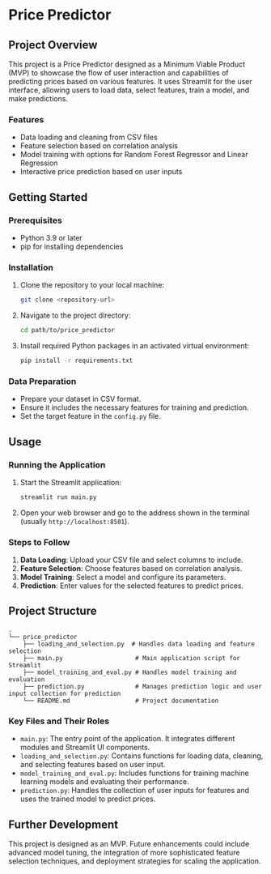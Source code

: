# Price Predictor

## Project Overview
This project is a Price Predictor designed as a Minimum Viable Product (MVP) to showcase the flow of user interaction and capabilities of predicting prices based on various features. It uses Streamlit for the user interface, allowing users to load data, select features, train a model, and make predictions.

### Features
- Data loading and cleaning from CSV files
- Feature selection based on correlation analysis
- Model training with options for Random Forest Regressor and Linear Regression
- Interactive price prediction based on user inputs

## Getting Started

### Prerequisites
- Python 3.9 or later
- pip for installing dependencies

### Installation
1. Clone the repository to your local machine:
   ```bash
   git clone <repository-url>
   ```
2. Navigate to the project directory:
   ```bash
   cd path/to/price_predictor
   ```
3. Install required Python packages in an activated virtual environment:
   ```bash
   pip install -r requirements.txt
   ```

### Data Preparation
- Prepare your dataset in CSV format.
- Ensure it includes the necessary features for training and prediction.
- Set the target feature in the `config.py` file.

## Usage

### Running the Application
1. Start the Streamlit application:
   ```bash
   streamlit run main.py
   ```
2. Open your web browser and go to the address shown in the terminal (usually `http://localhost:8501`).

### Steps to Follow
1. **Data Loading**: Upload your CSV file and select columns to include.
2. **Feature Selection**: Choose features based on correlation analysis.
3. **Model Training**: Select a model and configure its parameters.
4. **Prediction**: Enter values for the selected features to predict prices.

## Project Structure
```
.
└── price_predictor
    ├── loading_and_selection.py  # Handles data loading and feature selection
    ├── main.py                    # Main application script for Streamlit
    ├── model_training_and_eval.py # Handles model training and evaluation
    ├── prediction.py              # Manages prediction logic and user input collection for prediction
    └── README.md                  # Project documentation
```

### Key Files and Their Roles
- `main.py`: The entry point of the application. It integrates different modules and Streamlit UI components.
- `loading_and_selection.py`: Contains functions for loading data, cleaning, and selecting features based on user input.
- `model_training_and_eval.py`: Includes functions for training machine learning models and evaluating their performance.
- `prediction.py`: Handles the collection of user inputs for features and uses the trained model to predict prices.

## Further Development
This project is designed as an MVP. Future enhancements could include advanced model tuning, the integration of more sophisticated feature selection techniques, and deployment strategies for scaling the application.
